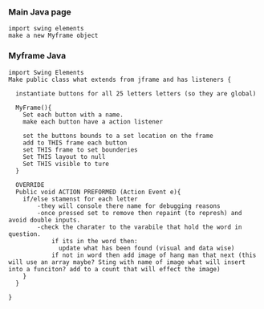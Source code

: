 ### Main Java page 
    import swing elements
    make a new Myframe object

### Myframe Java 
    import Swing Elements
    Make public class what extends from jframe and has listeners {

      instantiate buttons for all 25 letters letters (so they are global)

      MyFrame(){
        Set each button with a name. 
        make each button have a action listener

        set the buttons bounds to a set location on the frame 
        add to THIS frame each button 
        set THIS frame to set bounderies 
        Set THIS layout to null
        Set THIS visible to ture
      }

      OVERRIDE 
      Public void ACTION PREFORMED (Action Event e){
        if/else stamenst for each letter 
            -they will console there name for debugging reasons
            -once pressed set to remove then repaint (to represh) and avoid double inputs.
            -check the charater to the varabile that hold the word in question. 
                if its in the word then:
                  update what has been found (visual and data wise)
                if not in word then add image of hang man that next (this will use an array maybe? Sting with name of image what will insert into a funciton? add to a count that will effect the image)
        }
      }

    }